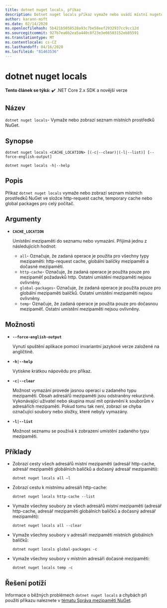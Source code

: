 ```yaml
---
title: dotnet nuget locals, příkaz
description: Dotnet nuget locals příkaz vymaže nebo uvádí místní nugetové prostředky, jako je například mezipaměť požadavků http, dočasná mezipaměť nebo globální složky globálních balíčků pro celý počítač.
author: karann-msft
ms.date: 02/14/2020
ms.openlocfilehash: 5b421b5058528a93c7be58eef2932937cc9cc12d
ms.sourcegitcommit: 927b7ea6b2ea5a440c8f23e3e66503152eb85591
ms.translationtype: MT
ms.contentlocale: cs-CZ
ms.lasthandoff: 04/16/2020
ms.locfileid: "81463536"
---
```

# <a name="dotnet-nuget-locals"></a>dotnet nuget locals

**Tento článek se týká:** ✔️ .NET Core 2.x SDK a novější verze

## <a name="name"></a>Název

`dotnet nuget locals`- Vymaže nebo zobrazí seznam místních prostředků NuGet.

## <a name="synopsis"></a>Synopse

```dotnetcli
dotnet nuget locals <CACHE_LOCATION> [(-c|--clear)|(-l|--list)] [--force-english-output]

dotnet nuget locals -h|--help
```

## <a name="description"></a>Popis

Příkaz `dotnet nuget locals` vymaže nebo zobrazí seznam místních prostředků NuGet ve složce http-request cache, temporary cache nebo global packages pro celý počítač.

## <a name="arguments"></a>Argumenty

- **`CACHE_LOCATION`**

  Umístění mezipaměti do seznamu nebo vymazání. Přijímá jednu z následujících hodnot:

  * `all`- Označuje, že zadaná operace je použita pro všechny typy mezipaměti: http-request cache, globální balíčky mezipaměti a dočasné mezipaměti.
  * `http-cache`- Označuje, že zadaná operace je použita pouze pro mezipaměť požadavků http. Ostatní umístění mezipaměti nejsou ovlivněny.
  * `global-packages`- Označuje, že zadaná operace je použita pouze pro globální mezipaměti balíčků. Ostatní umístění mezipaměti nejsou ovlivněny.
  * `temp`- Označuje, že zadaná operace je použita pouze pro dočasnou mezipaměť. Ostatní umístění mezipaměti nejsou ovlivněny.

## <a name="options"></a>Možnosti

- **`--force-english-output`**

  Vynutí spuštění aplikace pomocí invariantní jazykové verze založené na angličtině.

- **`-h|--help`**

  Vytiskne krátkou nápovědu pro příkaz.

- **`-c|--clear`**

  Možnost vymazání provede jasnou operaci u zadaného typu mezipaměti. Obsah adresářů mezipaměti jsou odstraněny rekurzivně. Vykonávající uživatel nebo skupina musí mít oprávnění k souborům v adresářích mezipaměti. Pokud tomu tak není, zobrazí se chyba označující soubory nebo složky, které nebyly vymazány.

- **`-l|--list`**

  Možnost seznamu se používá k zobrazení umístění zadaného typu mezipaměti.

## <a name="examples"></a>Příklady

- Zobrazí cesty všech adresářů místní mezipaměti (adresář http-cache, adresář mezipaměti globálních balíčků a dočasný adresář mezipaměti):

  ```dotnetcli
  dotnet nuget locals all –l
  ```

- Zobrazí cestu k místnímu adresáři http-cache:

  ```dotnetcli
  dotnet nuget locals http-cache --list
  ```

- Vymaže všechny soubory ze všech adresářů místní mezipaměti (adresář http-cache, adresář mezipaměti globálních balíčků a dočasný adresář mezipaměti):

  ```dotnetcli
  dotnet nuget locals all --clear
  ```

- Vymaže všechny soubory v adresáři mezipaměti místních globálních balíčků:

  ```dotnetcli
  dotnet nuget locals global-packages -c
  ```

- Vymaže všechny soubory v místním adresáři dočasné mezipaměti:

  ```dotnetcli
  dotnet nuget locals temp -c
  ```

## <a name="troubleshooting"></a>Řešení potíží

Informace o běžných problémech `dotnet nuget locals` a chybách při použití příkazu naleznete v [tématu Správa mezipaměti NuGet](/nuget/consume-packages/managing-the-nuget-cache).
